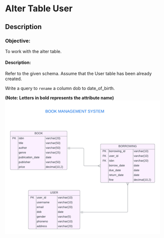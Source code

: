 # Alter Table User
## Description
### Objective:

To work with the alter table.

#### Description:

Refer to the given schema. Assume that the User table has been already created.

Write a query to `rename` a column dob to date_of_birth.

**(Note: Letters in bold represents the attribute name)**
![image alt](https://github.com/PraveenKumara2k33/Cognizant-JavaStack-Handson-2024/blob/afac1a7b2c141cd56f734326af7175fe08be4c84/Stage%201/SQL%20Programming/image-1.png)
